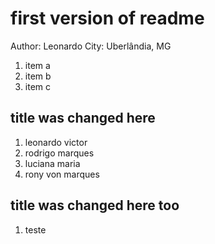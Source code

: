 # first version of readme

Author: Leonardo
City: Uberlândia, MG

1. item a
2. item b
3. item c

## title was changed here

1. leonardo victor
2. rodrigo marques
3. luciana maria
4. rony von marques

## title was changed here too

1. teste

